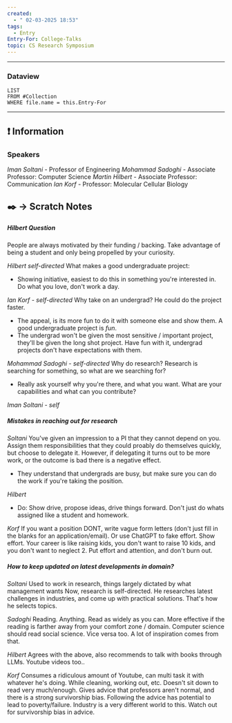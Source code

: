 ```yaml
---
created:
  - " 02-03-2025 18:53"
tags:
  - Entry
Entry-For: College-Talks
topic: CS Research Symposium
---
```


---
### Dataview
```dataview
LIST
FROM #Collection
WHERE file.name = this.Entry-For
```
---

## ❗ Information
### Speakers
*Iman Soltani* - Professor of Engineering
*Mohammad Sadoghi* - Associate Professor: Computer Science
*Martin Hilbert* - Associate Professor: Communication
*Ian Korf* - Professor: Molecular Cellular Biology

## ✒️ -> Scratch Notes


##### Hilbert Question
People are always motivated by their funding / backing. Take advantage of being a student and only being propelled by your curiosity.

*Hilbert self-directed*
What makes a good undergraduate project:
- Showing initiative, easiest to do this in something you're interested in. Do what you love, don't work a day. 

*Ian Korf - self-directed*
Why take on an undergrad? He could do the project faster.
- The appeal, is its more fun to do it with someone else and show them. A good undergraduate project is *fun*. 
- The undergrad won't be given the most sensitive / important project, they'll be given the long shot project. Have fun with it, undergrad projects don't have expectations with them. 

*Mohammad Sadoghi - self-directed*
Why do research? Research is searching for something, so what are we searching for?
- Really ask yourself why you're there, and what you want. What are your capabilities and what can you contribute?

*Iman Soltani - self*


##### Mistakes in reaching out for research
*Soltani*
You've given an impression to a PI that they cannot depend on you. Assign them responsibilities that they could proably do themselves quickly, but choose to delegate it. However, if delegating it turns out to be more work, or the outcome is bad there is a negative effect.
- They understand that undergrads are busy, but make sure you can do the work if you're taking the position.

*Hilbert*
- Do: Show drive, propose ideas, drive things forward. Don't just do whats assigned like a student and homework. 

*Korf*
If you want a position DONT, write vague form letters (don't just fill in the blanks for an application/email). Or use ChatGPT to fake effort. Show effort. 
Your career is like raising kids, you don't want to raise 10 kids, and you don't want to neglect 2. Put effort and attention, and don't burn out. 



##### How to keep updated on latest developments in domain?
*Soltani*
Used to work in research, things largely dictated by what management wants
Now, research is self-directed. He researches latest challenges in industries, and come up with practical solutions. That's how he selects topics.

*Sadoghi*
Reading. Anything. Read as widely as you can. More effective if the reading is farther away from your comfort zone / domain. Computer science should read social science. Vice versa too. A lot of inspiration comes from that.

*Hilbert*
Agrees with the above, also recommends to talk with books through LLMs. 
Youtube videos too..

*Korf*
Consumes a ridiculous amount of Youtube, can multi task it with whatever he's doing. While cleaning, working out, etc. Doesn't sit down to read very much/enough.
Gives advice that professors aren't normal, and there is a strong survivorship bias. Following the advice has potential to lead to poverty/failure. Industry is a very different world to this.
Watch out for survivorship bias in advice.
